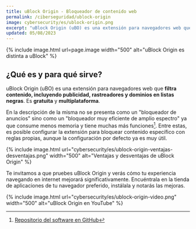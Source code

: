 ```yaml
---
title: uBlock Origin - Bloqueador de contenido web
permalink: /ciberseguridad/ublock-origin
image: cybersecurity/es/ublock-origin.png
excerpt: "uBlock Origin (uBO) es una extensión para navegadores web que filtra contenido, incluyendo publicidad, rastreadores y dominios en listas negras."
updated: 05/08/2023
---
```


{% include image.html url=page.image width="500" alt="uBlock Origin es distinta a uBlock" %}

## ¿Qué es y para qué sirve?

uBlock Origin (uBO) es una extensión para navegadores web que **filtra contenido, incluyendo publicidad, rastreadores y dominios en listas negras**. Es **gratuita** y **multiplataforma**.

En la descripción de la misma no se presenta como un "bloqueador de anuncios" sino como un "bloqueador muy eficiente de amplio espectro" ya que consume menos memoria y tiene muchas más funciones[^1]. Entre estas, es posible configurar la extensión para bloquear contenido específico con reglas propias, aunque la configuración por defecto ya es muy útil.

{% include image.html url="cybersecurity/es/ublock-origin-ventajas-desventajas.png" width="500" alt="Ventajas y desventajas de uBlock Origin" %}

Te invitamos a que pruebes uBlock Origin y verás cómo tu experiencia navegando en internet mejorará significativamente. Encuéntrala en la tienda de aplicaciones de tu navegador preferido, instálala y notarás las mejoras.

{% include image.html url="cybersecurity/es/ublock-origin-video.png" width="500" alt="uBlock Origin en YouTube" %}

[^1]: [Repositorio del software en GitHub](https://github.com/gorhill/uBlock)